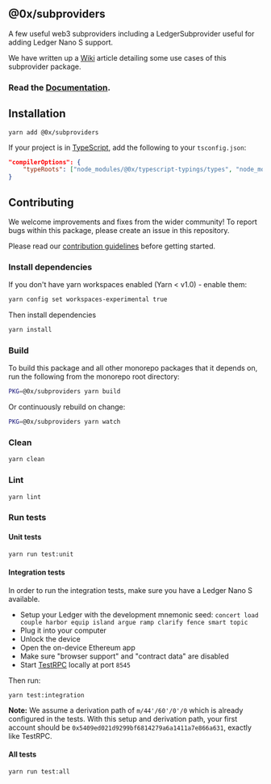 ## @0x/subproviders

A few useful web3 subproviders including a LedgerSubprovider useful for adding Ledger Nano S support.

We have written up a [Wiki](https://0xproject.com/wiki#Web3-Provider-Examples) article detailing some use cases of this subprovider package.

### Read the [Documentation](https://0xproject.com/docs/subproviders).

## Installation

```
yarn add @0x/subproviders
```

If your project is in [TypeScript](https://www.typescriptlang.org/), add the following to your `tsconfig.json`:

```json
"compilerOptions": {
    "typeRoots": ["node_modules/@0x/typescript-typings/types", "node_modules/@types"],
}
```

## Contributing

We welcome improvements and fixes from the wider community! To report bugs within this package, please create an issue in this repository.

Please read our [contribution guidelines](../../CONTRIBUTING.md) before getting started.

### Install dependencies

If you don't have yarn workspaces enabled (Yarn < v1.0) - enable them:

```bash
yarn config set workspaces-experimental true
```

Then install dependencies

```bash
yarn install
```

### Build

To build this package and all other monorepo packages that it depends on, run the following from the monorepo root directory:

```bash
PKG=@0x/subproviders yarn build
```

Or continuously rebuild on change:

```bash
PKG=@0x/subproviders yarn watch
```

### Clean

```bash
yarn clean
```

### Lint

```bash
yarn lint
```

### Run tests

#### Unit tests

```bash
yarn run test:unit
```

#### Integration tests

In order to run the integration tests, make sure you have a Ledger Nano S available.

-   Setup your Ledger with the development mnemonic seed: `concert load couple harbor equip island argue ramp clarify fence smart topic`
-   Plug it into your computer
-   Unlock the device
-   Open the on-device Ethereum app
-   Make sure "browser support" and "contract data" are disabled
-   Start [TestRPC](https://github.com/trufflesuite/ganache-cli) locally at port `8545`

Then run:

```
yarn test:integration
```

**Note:** We assume a derivation path of `m/44'/60'/0'/0` which is already configured in the tests. With this setup and derivation path, your first account should be `0x5409ed021d9299bf6814279a6a1411a7e866a631`, exactly like TestRPC.

#### All tests

```bash
yarn run test:all
```
